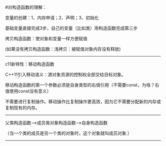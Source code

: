 #对构造函数的理解：

变量的创建：1、内存申请；2、声明；3、初始化

基础变量直接完成3步，自己的变量（比如类）用构造函数完成第三步

拷贝构造函数：使对象和变量一样方便赋值

(如果没有拷贝构造函数：浅拷贝：被赋值对象内存没有释放)
***
c11新特性：移动构造函数

C++11引入移动语义：源对象资源的控制权全部交给目标对象。

移动构造函数的第一个参数必须是自身类型的右值引用（不需要const，为啥？右值使用const没有意义）

不需要进行复制操作。移动操作比复制操作更高效，因为它不需要分配新的内存或复制现有的内存。
***
父类构造函数–>成员类对象构造函数–>自身构造函数

（当一个类的成员是另一个类的对象时，这个对象就叫成员对象.）
***

